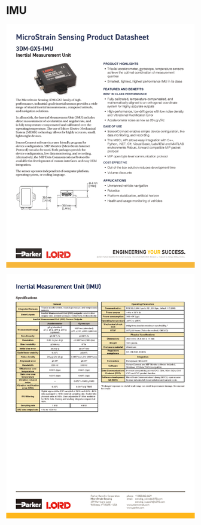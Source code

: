 # IMU

![3dm-gx5-10(IMU)_页面_1.png](../pdf/3dm-gx5-10(IMU)/3dm-gx5-10(IMU)_页面_1.png)

![3dm-gx5-10(IMU)_页面_2.png](../pdf/3dm-gx5-10(IMU)/3dm-gx5-10(IMU)_页面_2.png)
